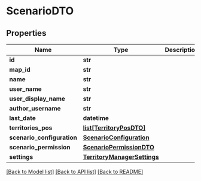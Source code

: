 # ScenarioDTO

## Properties
Name | Type | Description | Notes
------------ | ------------- | ------------- | -------------
**id** | **str** |  | [optional] 
**map_id** | **str** |  | [optional] 
**name** | **str** |  | [optional] 
**user_name** | **str** |  | [optional] 
**user_display_name** | **str** |  | [optional] 
**author_username** | **str** |  | [optional] 
**last_date** | **datetime** |  | [optional] 
**territories_pos** | [**list[TerritoryPosDTO]**](TerritoryPosDTO.md) |  | [optional] 
**scenario_configuration** | [**ScenarioConfiguration**](ScenarioConfiguration.md) |  | [optional] 
**scenario_permission** | [**ScenarioPermissionDTO**](ScenarioPermissionDTO.md) |  | [optional] 
**settings** | [**TerritoryManagerSettings**](TerritoryManagerSettings.md) |  | [optional] 

[[Back to Model list]](../README.md#documentation-for-models) [[Back to API list]](../README.md#documentation-for-api-endpoints) [[Back to README]](../README.md)

